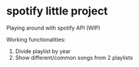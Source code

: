 # spotify little project
 Playing around with spotify API (WIP)
 
 Working functionalities:
   1. Divide playlist by year
   2. Show different/common songs from 2 playlists
